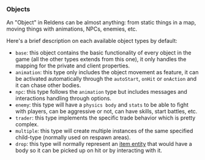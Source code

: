 ### Objects

An "Object" in Reldens can be almost anything: from static things in a map, moving things with animations, NPCs, enemies, etc. 

Here's a brief description on each available object types by default:

- `base`: this object contains the basic functionality of every object in the game (all the other types extends from this one), it only handles the mapping for the private and client properties.
- `animation`: this type only includes the object movement as feature, it can be activated automatically through the `autoStart`, `onHit` or `onAction` and it can chase other bodies.
- `npc`: this type follows the `animation` type but includes messages and interactions handling through options. 
- `enemy`: this type will have a `physics body` and `stats` to be able to fight with players, can be aggressive or not, can have skills, start battles, etc.
- `trader`: this type implements the specific trade behavior which is pretty complex.
- `multiple`: this type will create multiple instances of the same specified child-type (normally used on respawn areas).
- `drop`: this type will normally represent an [item entity](item.md) that would have a body so it can be picked up on hit or by interacting with it. 
